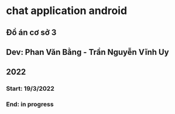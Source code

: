 # chat application android

## Đồ án cơ sở 3

## Dev: Phan Văn Bằng - Trần Nguyễn Vĩnh Uy
## 2022

### Start: 19/3/2022
### End: in progress